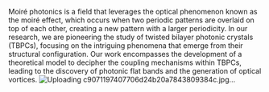 Moiré photonics is a field that leverages the optical phenomenon known as the moiré effect, which occurs when two periodic patterns are overlaid on top of each other, creating a new pattern with a larger periodicity. In our research, we are pioneering the study of twisted bilayer photonic crystals (TBPCs), focusing on the intriguing phenomena that emerge from their structural configuration. Our work encompasses the development of a theoretical model to decipher the coupling mechanisms within TBPCs, leading to the discovery of photonic flat bands and the generation of optical vortices.
![Uploading c9071197407706d24b20a7843809384c.jpg…]()
